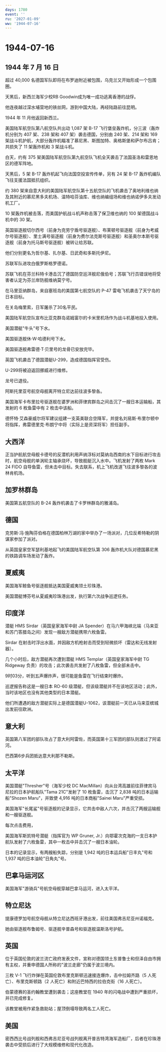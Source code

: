 ```yaml
---
days: 1780
event: ''
ru: '2027-01-09'
ww: '1944-07-16'
---
```


# 1944-07-16

## 1944 年 7 月 16 日

超过 40,000
名德国军队即将在布罗迪附近被包围，乌克兰又开始形成一个包围圈。

天黑后，新西兰海军少校RB Goodwin成为唯一成功逃离香港的战俘。

他连夜越过深水埔营地的铁丝网，游到中国大陆，再经陆路前往昆明。

1944 年 11 月他返回新西兰。

美国陆军航空队第八航空队共出动 1,087 架 B-17
飞行堡垒轰炸机，分三波（轰炸机分别为 407 架、238 架和 407
架）袭击德国，分别由 240 架、214 架和 169
架战斗机护航，大部分轰炸机瞄准了慕尼黑、斯图加特、奥格斯堡和萨尔布吕肯；共损失了
11 架轰炸机和 3 架战斗机。

白天，约有 375
架美国陆军航空队第九航空队飞机全天袭击了法国圣洛和雷恩地区的德军阵地。

天黑后，5 架 B-17 轰炸机起飞向法国空投宣传传单，另有 24 架 B-17
轰炸机编队飞往支援法国抵抗组织。

约 380
架来自意大利的美国陆军航空队第十五航空队的飞机袭击了奥地利维也纳及其附近的慕尼黑多夫机场、温特哈芬油库、维也纳编组场和维也纳诺伊多夫发动机工厂。

10 架轰炸机被击落，而美国护航战斗机声称击落了保卫维也纳的 100
架德国战斗机中的 30 架。

英国驱逐舰切尔西号（前身为克劳宁盾号驱逐舰）、布莱顿号驱逐舰（前身为考威尔号驱逐舰）、里士满号驱逐舰（前身为费尔法克斯号驱逐舰）和圣奥尔本斯号驱逐舰（前身为托马斯号驱逐舰）被转让给苏联。

他们分别更名为哲尔基、扎尔基、日武奇和多斯托伊尼。

苏联军队进攻白俄罗斯格罗德诺。

苏联飞机在芬兰科特卡港击沉了德国防空巡洋舰尼俄伯号；苏联飞行员错误地将受害者认定为芬兰岸防舰维纳莫宁号。

在马里亚纳群岛，来自塞班岛的美国第七航空队的 P-47
雷电飞机袭击了天宁岛的日本目标。

在关岛梅里索，日军屠杀了30名平民。

美国陆军航空队宣布比亚克群岛诺姆富尔的卡米里机场作为战斗机基地投入使用。

美国潜艇"牛头"号下水。

美国驱逐舰休·W·哈德利号下水。

美国驱逐舰弗雷德·T·贝里号的龙骨已安放完毕。

英国飞机袭击了德国潜艇U-299，造成德国指挥官受伤。

U-299将被迫返回挪威进行维修。

龙号已退役。

阿斯托里亚号航空母舰离开特立尼达前往波多黎各。

美国海军卡布里拉号驱逐舰在婆罗洲和菲律宾群岛之间击沉了一艘日本运输船，其发射的
6 枚鱼雷中有 2 枚击中该船。

德怀特·艾森豪威尔将军建议组建一支英美联合空降军，并提名刘易斯·布里尔顿中将指挥，弗雷德里克·布朗宁中将（实际上是资深将军）担任副手。

## 大西洋

正当护航航空母舰卡德号的反潜机利用声纳浮标对莫纳岛西南的水下目标进行攻击时，航空母舰的单涡轮主轴承烧坏，导致舰艇沉入水中。飞机发射了两枚
Mark 24 FIDO
自导鱼雷，但未击中目标。失去联系，机上飞机改道飞往波多黎各的波林肯机场。

## 加罗林群岛

美国第五航空队的 B-24 轰炸机袭击了卡罗林群岛的雅浦岛。

## 德国

克劳斯·冯·施陶芬伯格在德国柏林万湖的家中举办了一场派对，几位反希特勒的阴谋家参加了派对。

从英国皇家空军瑟利基地起飞的美国陆军航空队第 306
轰炸机大队对德国慕尼黑的铁路调车场发动了轰炸。

## 夏威夷

美国海军鲸鱼号驱逐舰抵达美国夏威夷领土珍珠港。

美国潜艇博芬号从夏威夷珍珠港出发，执行第六次战争巡逻任务。

## 印度洋

潜艇 HMS Sirdar（英国皇家海军中尉 JA
Spender）在马六甲海峡北端（马来亚和苏门答腊岛之间）发现一艘敌方潜艇携带六枚鱼雷。

Sirdar
在射击时浮出水面，并因敌方机枪射击而受到轻微损坏（雷达和无线发射器）。

几个小时后，敌方潜艇再次遭到潜艇 HMS Templar（英国皇家海军中尉 TG
Ridgeway 负责）的攻击；此次袭击共发射了八枚鱼雷，但全部未击中。

9时03分，听到五声爆炸声，很可能是鱼雷在飞行结束时爆炸。

巡逻报告称这是一艘日本 RO-60
级潜艇，但该级潜艇并不在该地区活动；此外，当时该地区也没有其他类型的日本潜艇。

他们所遭遇的敌方潜艇实际上是德国潜艇U-1062，该潜艇前一天已从马来亚槟城出发前往欧洲。

## 意大利

英国第八军团的部队攻占了意大利阿雷佐，而英国第十三军团的部队则渡过了阿诺河。

巴西第6步兵团抵达意大利那不勒斯。

## 太平洋

美国潜艇"Thresher"号（海军少校 DC
MacMillan）向从台湾高雄前往菲律宾马尼拉的日本护航船队"Tama 21C"发射了 10
枚鱼雷，击沉了 2,838 吨的日本运输船"Shozen Maru"，并致使 4,916
吨的日本商船"Sainei Maru"严重受损。

美国海军"长尾鲨"号驱逐舰的记录显示，它共击中敌人六次，并击沉了两艘运输舰和一艘驱逐舰。

每次点击费用，

美国海军斯凯特号潜艇（指挥官为 WP Gruner,
Jr.）向鄂霍次克海的一支日本护航队发射了六枚鱼雷，其中一枚击中并击沉了一艘日本油轮。

日本的记录显示，有两艘船失踪，分别是 1,942 吨的日本运兵船"日丰丸"号和
1,937 吨的日本油轮"日角丸"号。

## 巴拿马运河区

美国海军"游骑兵"号航空母舰穿越巴拿马运河，进入太平洋。

## 特立尼达

提康德罗加号航空母舰从特立尼达西班牙港出发，前往美国弗吉尼亚州诺福克。

她由驱逐舰布鲁姆号、驱逐舰辛普森号和驱逐舰温斯洛号护航。

## 英国

位于英国伦敦的波兰流亡政府发表文件，宣称对德国领土东普鲁士和但泽自由市拥有主权，并重申德国人所称的"波兰走廊"仍属于波兰境内。

三枚 V-1 飞行炸弹在英国伦敦布里克斯顿迅速接连爆炸，击中拉姆齐路（5
人死亡）、布里克斯顿路（2 人死亡）和附近巴特西的拉伯克街（16 人死亡）。

伯蒙德赛的圣约翰教堂遭到袭击；这座教堂在 1940
年的闪电战中遭到严重损坏，并已完成修复。

该教堂被用作紧急救助站；屋顶倒塌导致两名工人死亡。

## 美国

密西西比号战列舰和西弗吉尼亚号战列舰离开普吉特湾海军造船厂，后者在珍珠港袭击中受损后进行了大规模维修和现代化改造。